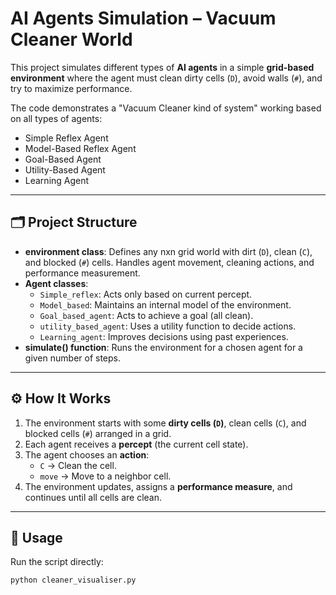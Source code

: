 # AI Agents Simulation – Vacuum Cleaner World

This project simulates different types of **AI agents** in a simple **grid-based environment** where the agent must clean dirty cells (`D`), avoid walls (`#`), and try to maximize performance.  

The code demonstrates a "Vacuum Cleaner kind of system" working based on all types of agents:  
- Simple Reflex Agent  
- Model-Based Reflex Agent  
- Goal-Based Agent  
- Utility-Based Agent  
- Learning Agent  

---

## 🗂 Project Structure
- **environment class**: Defines any nxn grid world with dirt (`D`), clean (`C`), and blocked (`#`) cells. Handles agent movement, cleaning actions, and performance measurement.  
- **Agent classes**:
  - `Simple_reflex`: Acts only based on current percept.  
  - `Model_based`: Maintains an internal model of the environment.  
  - `Goal_based_agent`: Acts to achieve a goal (all clean).  
  - `utility_based_agent`: Uses a utility function to decide actions.  
  - `Learning_agent`: Improves decisions using past experiences.  
- **simulate() function**: Runs the environment for a chosen agent for a given number of steps.  

---

## ⚙️ How It Works
1. The environment starts with some **dirty cells (`D`)**, clean cells (`C`), and blocked cells (`#`) arranged in a grid.  
2. Each agent receives a **percept** (the current cell state).  
3. The agent chooses an **action**:
   - `C` → Clean the cell.  
   - `move` → Move to a neighbor cell.  
4. The environment updates, assigns a **performance measure**, and continues until all cells are clean.  

---

## 🚀 Usage
Run the script directly:

```bash
python cleaner_visualiser.py
